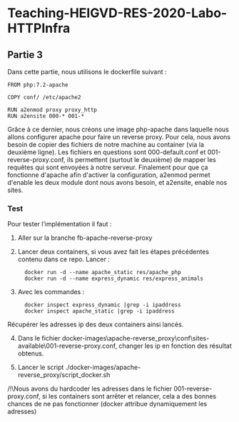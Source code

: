 
# Teaching-HEIGVD-RES-2020-Labo-HTTPInfra

## Partie 3

Dans cette partie, nous utilisons le dockerfile suivant  :

    FROM php:7.2-apache
    
    COPY conf/ /etc/apache2
    
    RUN a2enmod proxy proxy_http
    RUN a2ensite 000-* 001-*

Grâce à ce dernier, nous créons une image php-apache dans laquelle nous allons configurer apache pour faire un reverse proxy. Pour cela, nous avons besoin de copier des fichiers de notre machine au container (via la deuxième ligne). Les fichiers en questions sont 000-default.conf et 001-reverse-proxy.conf, ils permettent (surtout le deuxième) de mapper les requêtes qui sont envoyées à notre serveur.
Finalement pour que ça fonctionne d'apache afin d'activer la configuration, a2enmod permet d'enable les deux module dont nous avons besoin, et a2ensite, enable nos sites.


### Test
Pour tester l’implémentation il faut :
1)	Aller sur la branche fb-apache-reverse-proxy
2)  Lancer deux containers, si vous avez fait les étapes précédentes contenu dans ce repo. Lancer :

          docker run -d --name apache_static res/apache_php
          docker run -d --name express_dynamic res/express_animals

3)	Avec les commandes :

          docker inspect express_dynamic |grep -i ipaddress
          docker inspect apache_static |grep -i ipaddress
          
Récupérer les adresses ip des deux containers ainsi lancés.

4)  Dans le fichier docker-images\apache-reverse_proxy\conf\sites-available\001-reverse-proxy.conf, changer les ip en fonction des résultat obtenus.

5)  Lancer le script ./docker-images/apache-reverse_proxy/script_docker.sh


/!\Nous avons du hardcoder les adresses dans le fichier 001-reverse-proxy.conf, si les containers sont arrêter et relancer, cela a des bonnes chances de ne pas fonctionner (docker attribue dynamiquement les adresses)
